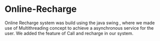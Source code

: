 # Online-Recharge
Online Recharge system was build using the java swing , where we made use of Multithreading concept to achieve a asynchronous service for the user. We added the feature of Call and recharge in our system.
